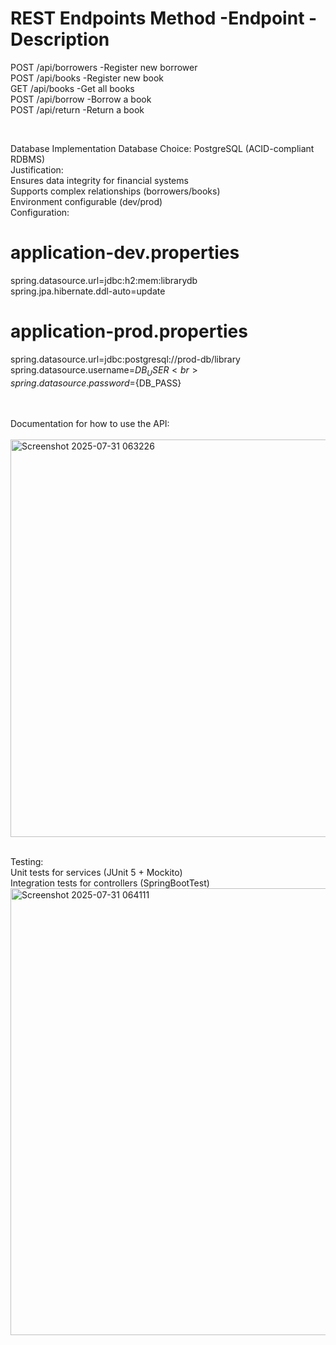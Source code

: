 REST Endpoints
Method	    -Endpoint	              -Description
======================================================
POST	     /api/borrowers	        -Register new borrower <br>
POST	     /api/books	            -Register new book <br>
GET	       /api/books	            -Get all books <br>
POST	     /api/borrow	          -Borrow a book <br> 
POST	     /api/return	          -Return a book <br>

<br>

Database Implementation
    Database Choice: PostgreSQL (ACID-compliant RDBMS) <br>
    Justification: <br>
        Ensures data integrity for financial systems <br>
        Supports complex relationships (borrowers/books) <br>
        Environment configurable (dev/prod) <br>
    Configuration:<br>
# application-dev.properties <br>
spring.datasource.url=jdbc:h2:mem:librarydb <br>
spring.jpa.hibernate.ddl-auto=update <br>

# application-prod.properties <br>
spring.datasource.url=jdbc:postgresql://prod-db/library <br>
spring.datasource.username=${DB_USER} <br>
spring.datasource.password=${DB_PASS} <br><br><br>

Documentation for how to use the API:<br><br>
<img width="1348" height="636" alt="Screenshot 2025-07-31 063226" src="https://github.com/user-attachments/assets/598e1f90-6d0e-4026-96d8-24f7e42693b8" /><br><br>

Testing:<br>
    Unit tests for services (JUnit 5 + Mockito)<br>
    Integration tests for controllers (SpringBootTest)<br>
<img width="1338" height="715" alt="Screenshot 2025-07-31 064111" src="https://github.com/user-attachments/assets/c78f0938-9a55-4015-85f1-1ee5efc19479" />
<br><br>





